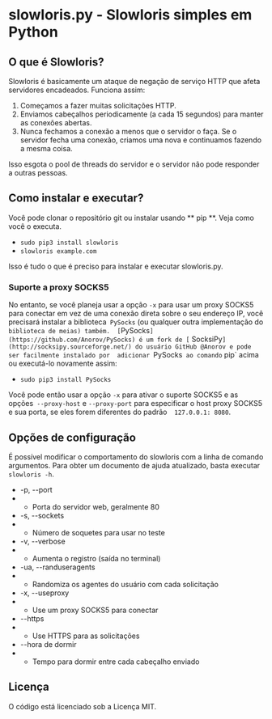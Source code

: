 # slowloris.py - Slowloris simples em Python

 ## O que é Slowloris?
 Slowloris é basicamente um ataque de negação de serviço HTTP que afeta servidores encadeados.  Funciona assim:

 1. Começamos a fazer muitas solicitações HTTP.
 2. Enviamos cabeçalhos periodicamente (a cada 15 segundos) para manter as conexões abertas.
 3. Nunca fechamos a conexão a menos que o servidor o faça.  Se o servidor fecha uma conexão, criamos uma nova e continuamos fazendo a mesma coisa.

 Isso esgota o pool de threads do servidor e o servidor não pode responder a outras pessoas.

 ## Como instalar e executar?

 Você pode clonar o repositório git ou instalar usando ** pip **.  Veja como você o executa.

 * `sudo pip3 install slowloris`
 * `slowloris example.com`

 Isso é tudo o que é preciso para instalar e executar slowloris.py.


 ### Suporte a proxy SOCKS5

 No entanto, se você planeja usar a opção `-x` para usar um proxy SOCKS5 para conectar em vez de uma conexão direta sobre o seu endereço IP, você precisará instalar a biblioteca` PySocks` (ou qualquer outra implementação do `  biblioteca de meias) também.  [`PySocks`] (https://github.com/Anorov/PySocks) é um fork de [` SocksiPy`] (http://socksipy.sourceforge.net/) do usuário GitHub @Anorov e pode ser facilmente instalado por  adicionar `PySocks` ao comando` pip` acima ou executá-lo novamente assim:

 * `sudo pip3 install PySocks`

 Você pode então usar a opção `-x` para ativar o suporte SOCKS5 e as opções` --proxy-host` e `--proxy-port` para especificar o host proxy SOCKS5 e sua porta, se eles forem diferentes do padrão`  127.0.0.1: 8080`.

 ## Opções de configuração
 É possível modificar o comportamento do slowloris com a linha de comando
 argumentos.  Para obter um documento de ajuda atualizado, basta executar
 `slowloris -h`.

 * -p, --port
 * * Porta do servidor web, geralmente 80
 * -s, --sockets
 * * Número de soquetes para usar no teste
 * -v, --verbose
 * * Aumenta o registro (saída no terminal)
 * -ua, --randuseragents
 * * Randomiza os agentes do usuário com cada solicitação
 * -x, --useproxy
 * * Use um proxy SOCKS5 para conectar
 * --https
 * * Use HTTPS para as solicitações
 * --hora de dormir
 * * Tempo para dormir entre cada cabeçalho enviado

 ## Licença
 O código está licenciado sob a Licença MIT.
